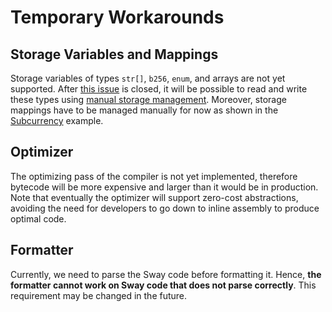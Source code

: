 # Temporary Workarounds

## Storage Variables and Mappings

Storage variables of types `str[]`, `b256`, `enum`, and arrays are not yet supported. After [this issue](https://github.com/FuelLabs/sway/issues/1229) is closed, it will be possible to read and write these types using [manual storage management](../blockchain-development/storage.md#manual-storage-management). Moreover, storage mappings have to be managed manually for now as shown in the [Subcurrency](../examples/subcurrency.md) example.

## Optimizer

The optimizing pass of the compiler is not yet implemented, therefore bytecode will be more expensive and larger than it would be in production. Note that eventually the optimizer will support zero-cost abstractions, avoiding the need for developers to go down to inline assembly to produce optimal code.

## Formatter

Currently, we need to parse the Sway code before formatting it. Hence, **the formatter cannot work on Sway code that does not parse correctly**. This requirement may be changed in the future.
